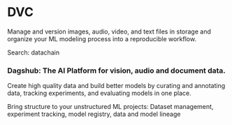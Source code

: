 # DVC
Manage and version images, audio, video, and text files in storage and organize your ML modeling process into a reproducible workflow. 

Search: datachain


### Dagshub: The AI Platform for vision, audio and document data. 
Create high quality data and build better models by curating and annotating data, tracking experiments, and evaluating models in one place. 

Bring structure to your unstructured ML projects: Dataset management, experiment tracking, model registry, data and model lineage